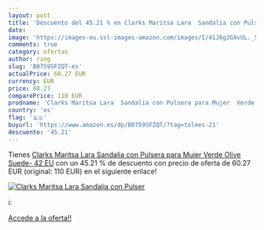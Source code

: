 ```yaml
---
layout: post
title: 'Descuento del 45.21 % en Clarks Maritsa Lara  Sandalia con Pulser'
date: 
image: 'https://images-eu.ssl-images-amazon.com/images/I/41J6gJGXvUL._SL200_.jpg'
comments: true
category: ofertas
author: ring
slug: 'B0759SFZQT-es'
actualPrice: 60.27 EUR
currency: EUR
price: 60.27
comparePrice: 110 EUR
prodname: 'Clarks Maritsa Lara  Sandalia con Pulsera para Mujer  Verde  Olive Suede-   42 EU'
country: 'es'
flag: '🇪🇸'
buyurl: 'https://www.amazon.es/dp/B0759SFZQT/?tag=tolees-21'
descuento: '45.21'
---
```


Tienes [Clarks Maritsa Lara  Sandalia con Pulsera para Mujer  Verde  Olive Suede-   42 EU](https://www.amazon.es/dp/B0759SFZQT/?tag=tolees-21) con un 45.21 % de descuento con precio de oferta de 60.27 EUR (original: 110 EUR) en el siguiente enlace!

[![Clarks Maritsa Lara  Sandalia con Pulser](https://images-eu.ssl-images-amazon.com/images/I/41J6gJGXvUL._SL200_.jpg)](https://www.amazon.es/dp/B0759SFZQT/?tag=tolees-21)

ℹ️:


[Accede a la oferta!!](https://www.amazon.es/dp/B0759SFZQT/?tag=tolees-21)

